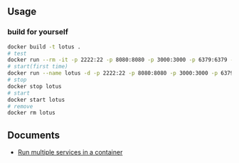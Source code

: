## Usage

### build for yourself

```bash
docker build -t lotus .
# test
docker run --rm -it -p 2222:22 -p 8080:8080 -p 3000:3000 -p 6379:6379 -p 5432:5432 -p 3306:3306 -p 5672:5672 -p 15672:15672 -v "$(dirname "$(pwd)")":/app lotus:latest
# start(first time)
docker run --name lotus -d -p 2222:22 -p 8080:8080 -p 3000:3000 -p 6379:6379 -p 5432:5432 -p 3306:3306 -p 5672:5672 -p 15672:15672 -v "$(dirname "$(pwd)")":/app lotus:latest
# stop
docker stop lotus
# start
docker start lotus
# remove
docker rm lotus
```

## Documents

-   [Run multiple services in a container](https://docs.docker.com/config/containers/multi-service_container/)
